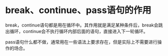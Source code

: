 # break、continue、pass语句的作用

break，continue语句都是用在循环中。其作用就是满足某种条件后，break会跳出循环，continue会不执行循环内部后面的语句，直接进入下一轮循环。

pass语句什么都不做，通常用在一些语法上要求存在，但是实际上不需要进行操作的场合。
